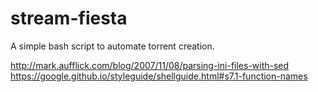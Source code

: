 # stream-fiesta
A simple bash script to automate torrent creation.

http://mark.aufflick.com/blog/2007/11/08/parsing-ini-files-with-sed
https://google.github.io/styleguide/shellguide.html#s7.1-function-names